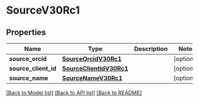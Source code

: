 # SourceV30Rc1

## Properties
Name | Type | Description | Notes
------------ | ------------- | ------------- | -------------
**source_orcid** | [**SourceOrcidV30Rc1**](SourceOrcidV30Rc1.md) |  | [optional] 
**source_client_id** | [**SourceClientIdV30Rc1**](SourceClientIdV30Rc1.md) |  | [optional] 
**source_name** | [**SourceNameV30Rc1**](SourceNameV30Rc1.md) |  | [optional] 

[[Back to Model list]](../README.md#documentation-for-models) [[Back to API list]](../README.md#documentation-for-api-endpoints) [[Back to README]](../README.md)

